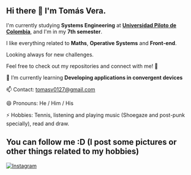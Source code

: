 ## Hi there 👋 I'm Tomás Vera.

I'm currently studying **Systems Engineering** at [**Universidad Piloto de Colombia**](https://www.unipiloto.edu.co/), and I'm in my **7th semester**.  

I like everything related to **Maths**, **Operative Systems** and **Front-end**.

Looking always for new challenges.

Feel free to check out my repositories and connect with me! 🚀  

🌱 I’m currently learning **Developing applications in convergent devices**

📫 Contact: tomasv0127@gmail.com 

😄 Pronouns: He / Him / His

⚡ Hobbies: Tennis, listening and playing music (Shoegaze and post-punk specially), read and draw.

## You can follow me :D (I post some pictures or other things related to my hobbies)
[![Instagram](https://img.shields.io/badge/Instagram-E4405F?style=for-the-badge&logo=instagram&logoColor=white)](https://www.instagram.com/tomas_vera_27/)

